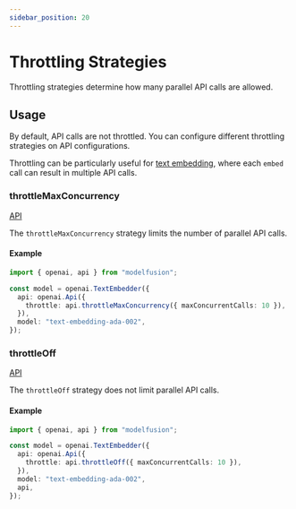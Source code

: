 ```yaml
---
sidebar_position: 20
---
```


# Throttling Strategies

Throttling strategies determine how many parallel API calls are allowed.

## Usage

By default, API calls are not throttled.
You can configure different throttling strategies on API configurations.

Throttling can be particularly useful for [text embedding](/guide/function/embed), where each `embed` call can result in multiple API calls.

### throttleMaxConcurrency

[API](/api/modules/#throttleMaxConcurrency)

The `throttleMaxConcurrency` strategy limits the number of parallel API calls.

#### Example

```ts
import { openai, api } from "modelfusion";

const model = openai.TextEmbedder({
  api: openai.Api({
    throttle: api.throttleMaxConcurrency({ maxConcurrentCalls: 10 }),
  }),
  model: "text-embedding-ada-002",
});
```

### throttleOff

[API](/api/modules/#throttleOff)

The `throttleOff` strategy does not limit parallel API calls.

#### Example

```ts
import { openai, api } from "modelfusion";

const model = openai.TextEmbedder({
  api: openai.Api({
    throttle: api.throttleOff({ maxConcurrentCalls: 10 }),
  }),
  model: "text-embedding-ada-002",
  api,
});
```
